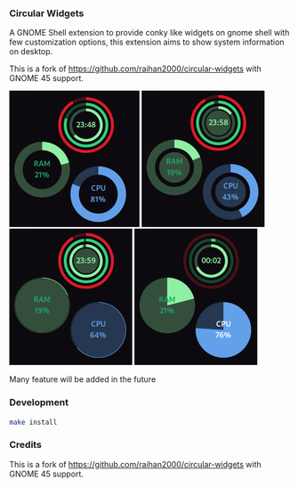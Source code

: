### Circular Widgets

A GNOME Shell extension to provide conky like widgets on gnome shell with few customization options, this extension aims to show system information on desktop.

This is a fork of https://github.com/raihan2000/circular-widgets with GNOME 45 support.

![demo0](assets/screenshot0.png) ![demo1](assets/screenshot1.png)
![demo2](assets/screenshot2.png) ![demo3](assets/screenshot3.png)

Many feature will be added in the future

### Development

```sh
make install
```

### Credits

This is a fork of https://github.com/raihan2000/circular-widgets with GNOME 45 support.
